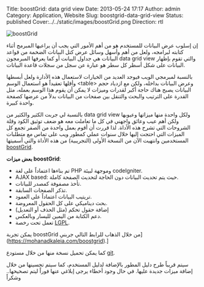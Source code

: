 Title: boostGrid: data grid view
Date: 2013-05-24 17:17
Author: admin
Category: Application, Website
Slug: boostgrid-data-grid-view
Status: published
Cover:../../static/images/boostGrid.png
Direction: rtl

![boostGrid](../../static/images/boostGrid.png)


إن إسلوب عرض البيانات للمستخدم هو من أهم الأمور التي يجب أن يراعيها المبرمج أثناء كتابته لبرامجه، ولعل من أهم وأسهل وسائل عرض كتل البيانات الضخمة من قواعد البيانات هي جداول البيانت أو كما يعرفها المبرمجون data grid view والتي تقوم بإظهار البيانات على شكل أسطر كل سطر هو عبارة عن سجل من سجلات قاعدة البيانات.

بالنسبة لمبرمجي الويب فيوجد العديد من الخيارات لاستعمال هذه الأدارة ولعل أبسطها وأقلها تعقيداً هو استعمال الوسم \<table\> وعرض البيانات بداخله، ولكن مع ازدياد حجم البيانات يصبح هناك حاجة أكبر لقدرات وميزات لا يمكن أن يقوم هذا الوسم بعمله، مثل القدرة على الترتيب والبحث والتنقل بين صفحات من البيانات بدلاً من عرضها كصفحة واحدة كبيرة.

بالنسبة لي جربت الكثير والكثير من data grid view ولكل واحدة منها ميزاتها وعيوبها ولكن أهم عيب وعائق واجهني في كل ما تعاملت معه هو ضعف توثيق الكود وقلة الشروحات التي تشرح هذه الأداة. لذا قررت أن أقوم بعمل واحدة من الصفر تجمع كل الميزات التي احتجت إليها خلال سنوات عملي كمطور ويب على تماس مع متطلبات المستخدمين وانتهيت الآن من النسخة الأولى (التجريبية) من هذه الأداة والتي أسميتها [boostGrid](https://mohanadkaleia.com/boostgrid/).

**بعض ميزات boostGrid**:

-   تم بناءها اعتماداً على لغة PHP وموجهة لبيئة codeIgniter.
-   AJAX based: حيث يتم تحديث البيانات دون الحاجة لتحديث الصفحة كاملة.
-   تأخذ مصفوفة كمصدر للبيانات.
-   تذكر الصفحات السابقة.
-   تريتيب البيانات اعتماداً على العمود.
-   بحث ديناميكي على كل الحقول المعروضة.
-   إضافة حقول تحكم (مثل الحذف أو التعديل)
-   دعم الكتابة من اليمين لليسار وبالعكس.
-   تعمل تحت رخصة [LGPL](http://www.gnu.org/licenses/lgpl.html).

يمكن تجربة boostGrid من خلال الذهاب للرابط التالي جربني](https://mohanadkaleia.com/boostgrid).]

كما يمكن تحميل نسخة منها من خلال مستودع [git](https://github.com/mohanadkaleia/boostgrid).

سيتم قريباً طرح دليل المطور بالإضافة لدليل المستخدم، كما سيتم تحسينها من خلال إضافة ميزات جديدة عليها. في حال وجود أخطاء يرجى إبلاغي عنها فوراً ليتم تصحيحها.. وشكراً
